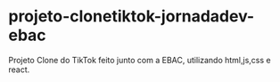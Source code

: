 # projeto-clonetiktok-jornadadev-ebac
 Projeto Clone do TikTok feito junto com a EBAC, utilizando html,js,css e react.

